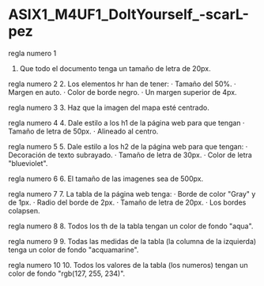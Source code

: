 # ASIX1_M4UF1_DoItYourself_-scarL-pez
regla numero 1
1. Que todo el documento tenga un tamaño de letra de 20px.

regla numero 2
2. Los elementos hr han de tener:
    · Tamaño del 50%.
    · Margen en auto.
    · Color de borde negro.
    · Un margen superior de 4px.

regla numero 3
3. Haz que la imagen del mapa esté centrado.

regla numero 4
4. Dale estilo a los h1 de la página web para que tengan
    · Tamaño de letra de 50px.
    · Alineado al centro.

regla numero 5
5. Dale estilo a los h2 de la página web para que tengan:
    · Decoración de texto subrayado.
    · Tamaño de letra de 30px.
    · Color de letra "blueviolet".

regla numero 6
6. El tamaño de las imagenes sea de 500px.

regla numero 7
7. La tabla de la página web tenga:
    · Borde de color "Gray" y de 1px.
    · Radio del borde de 2px.
    · Tamaño de letra de 20px.
    · Los bordes colapsen.

regla numero 8
8. Todos los th de la tabla tengan un color de fondo "aqua".

regla numero 9
9. Todas las medidas de la tabla (la columna de la izquierda) tenga un color de fondo "acquamarine".

regla numero 10
10. Todos los valores de la tabla (los numeros) tengan un color de fondo "rgb(127, 255, 234)".